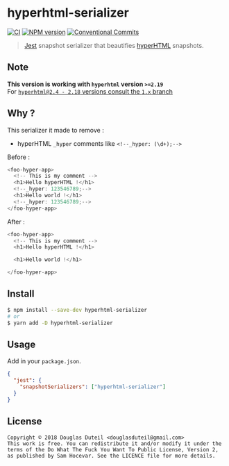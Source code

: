 # hyperhtml-serializer

[![CI][gha-image]][gha-url]
[![NPM version][npm-image]][npm-url]
[![Conventional Commits][conventional-commits-image]][conventional-commits-url]

> [Jest](https://github.com/facebook/jest) snapshot serializer that beautifies [hyperHTML](https://github.com/WebReflection/hyperHTML) snapshots.

## Note

**This version is working with `hyperhtml` version `>=2.19`**  
For [`hyperhtml@2.4 - 2.18` versions consult the `1.x` branch](https://github.com/douglasduteil/hyperhtml-serializer/tree/1.x)

## Why ?

This serializer it made to remove :

- hyperHTML `_hyper` comments like `<!--_hyper: (\d+);-->`

Before :

```js
<foo-hyper-app>
  <!-- This is my comment -->
  <h1>Hello hyperHTML !</h1>
  <!--_hyper: 123546789;-->
  <h1>Hello world !</h1>
  <!--_hyper: 123546789;-->
</foo-hyper-app>
```

After :

```js
<foo-hyper-app>
  <!-- This is my comment -->
  <h1>Hello hyperHTML !</h1>

  <h1>Hello world !</h1>

</foo-hyper-app>
```

## Install

```sh
$ npm install --save-dev hyperhtml-serializer
# or
$ yarn add -D hyperhtml-serializer
```

## Usage

Add in your `package.json`.

```json
{
  "jest": {
    "snapshotSerializers": ["hyperhtml-serializer"]
  }
}
```

## License

    Copyright © 2018 Douglas Duteil <douglasduteil@gmail.com>
    This work is free. You can redistribute it and/or modify it under the
    terms of the Do What The Fuck You Want To Public License, Version 2,
    as published by Sam Hocevar. See the LICENCE file for more details.

[npm-url]: https://npmjs.org/package/hyperhtml-serializer
[npm-image]: http://img.shields.io/npm/v/hyperhtml-serializer.svg
[gha-url]: https://github.com/douglasduteil/hyperhtml-serializer/actions/workflows/ci.yml
[gha-image]: https://github.com/douglasduteil/hyperhtml-serializer/actions/workflows/ci.yml/badge.svg
[conventional-commits-image]: https://img.shields.io/badge/Conventional%20Commits-1.0.0-yellow.svg
[conventional-commits-url]: https://conventionalcommits.org*
